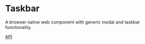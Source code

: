 # Taskbar

A browser native web component with generic modal and taskbar functionality.

[API](https://flippiecoetser.github.io/Taskbar/modules/Taskbar.html)
